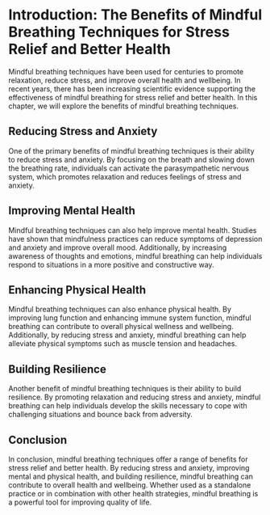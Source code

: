 Introduction: The Benefits of Mindful Breathing Techniques for Stress Relief and Better Health
==============================================================================================

Mindful breathing techniques have been used for centuries to promote relaxation, reduce stress, and improve overall health and wellbeing. In recent years, there has been increasing scientific evidence supporting the effectiveness of mindful breathing for stress relief and better health. In this chapter, we will explore the benefits of mindful breathing techniques.

Reducing Stress and Anxiety
---------------------------

One of the primary benefits of mindful breathing techniques is their ability to reduce stress and anxiety. By focusing on the breath and slowing down the breathing rate, individuals can activate the parasympathetic nervous system, which promotes relaxation and reduces feelings of stress and anxiety.

Improving Mental Health
-----------------------

Mindful breathing techniques can also help improve mental health. Studies have shown that mindfulness practices can reduce symptoms of depression and anxiety and improve overall mood. Additionally, by increasing awareness of thoughts and emotions, mindful breathing can help individuals respond to situations in a more positive and constructive way.

Enhancing Physical Health
-------------------------

Mindful breathing techniques can also enhance physical health. By improving lung function and enhancing immune system function, mindful breathing can contribute to overall physical wellness and wellbeing. Additionally, by reducing stress and anxiety, mindful breathing can help alleviate physical symptoms such as muscle tension and headaches.

Building Resilience
-------------------

Another benefit of mindful breathing techniques is their ability to build resilience. By promoting relaxation and reducing stress and anxiety, mindful breathing can help individuals develop the skills necessary to cope with challenging situations and bounce back from adversity.

Conclusion
----------

In conclusion, mindful breathing techniques offer a range of benefits for stress relief and better health. By reducing stress and anxiety, improving mental and physical health, and building resilience, mindful breathing can contribute to overall health and wellbeing. Whether used as a standalone practice or in combination with other health strategies, mindful breathing is a powerful tool for improving quality of life.
